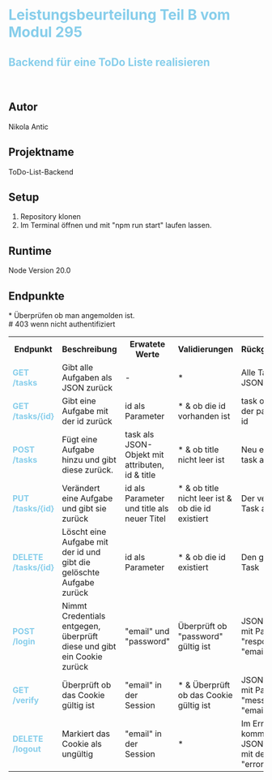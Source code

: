 # <b>Leistungsbeurteilung Teil B vom Modul 295
## Backend für eine ToDo Liste realisieren</b>
<br>

## Autor 
Nikola Antic

## Projektname
ToDo-List-Backend

## Setup
1. Repository klonen
2. Im Terminal öffnen und mit "npm run start" laufen lassen.

## Runtime
Node Version 20.0


## Endpunkte
<table>
* Überprüfen ob man angemolden ist.<br>
# 403 wenn nicht authentifiziert
    <tr>
        <th>Endpunkt</th>
        <th>Beschreibung</th>
        <th>Erwatete Werte</th>
        <th>Validierungen</th>
        <th>Rückgabewerte</th>
        <th>Status</th>
    </tr>
    <tr>
        <td><b>GET /tasks</b></td>
        <td>Gibt alle Aufgaben als JSON zurück</td>
        <td>-</td>
        <td>*</td>
        <td>Alle Tasks als JSON</td>
        <td>200 | #</td>
    </tr>
    <tr>
        <td><b>GET /tasks/{id}</b></td>
        <td>Gibt eine Aufgabe mit der id zurück</td>
        <td>id als Parameter</td>
        <td>* & ob die id vorhanden ist</td>
        <td>task objekt mit der passenden id</td>
        <td>200 | # | 404</td>
    </tr>
    <tr>
        <td><b>POST /tasks</b></td>
        <td>Fügt eine Aufgabe hinzu und gibt diese zurück.</td>
        <td>task als JSON-Objekt mit attributen, id & title</td>
        <td>* & ob title nicht leer ist</td>
        <td>Neu erstellter task als JSON</td>
        <td>201 | # | 406</td>
    </tr>
    <tr>
        <td><b>PUT /tasks/{id}</b></td>
        <td>Verändert eine Aufgabe und gibt sie zurück</td>
        <td>id als Parameter und title als neuer Titel</td>
        <td>* & ob title nicht leer ist & ob die id existiert</td>
        <td>Der veränderte Task als JSON</td>
        <td>200 | # | 404 | 406</td>
    </tr>
    <tr>
        <td><b>DELETE /tasks/{id}</b></td>
        <td>Löscht eine Aufgabe mit der id und gibt die gelöschte Aufgabe zurück</td>
        <td>id als Parameter</td>
        <td>* & ob die id existiert</td>
        <td>Den gelöschten Task</td>
        <td>200 | # | 404</td>
    </tr>
    <tr>
        <td><b>POST /login</b></td>
        <td>Nimmt Credentials entgegen, überprüft diese und gibt ein Cookie zurück</td>
        <td>"email" und "password"</td>
        <td>Überprüft ob "password" gültig ist</td>
        <td>JSON Antwort mit Parametern "response" und "email"</td>
        <td>200 | 401</td>
    </tr>
    <tr>
        <td><b>GET /verify</b></td>
        <td>Überprüft ob das Cookie gültig ist</td>
        <td>"email" in der Session</td>
        <td>* & Überprüft ob das Cookie gültig ist</td>
        <td>JSON Antwort mit Parametern "message" und "email"</td>
        <td>200 | 401</td>
    </tr>
    <tr>
        <td><b>DELETE /logout</b></td>
        <td>Markiert das Cookie als ungültig</td>
        <td>"email" in der Session</td>
        <td>*</td>
        <td>Im Errorfall kommt eine JSON Antwort mit dem Attribut "error"</td>
        <td>204 | 401</td>
    </tr>
</table>


<style>
    b {color: skyblue}
</style>
